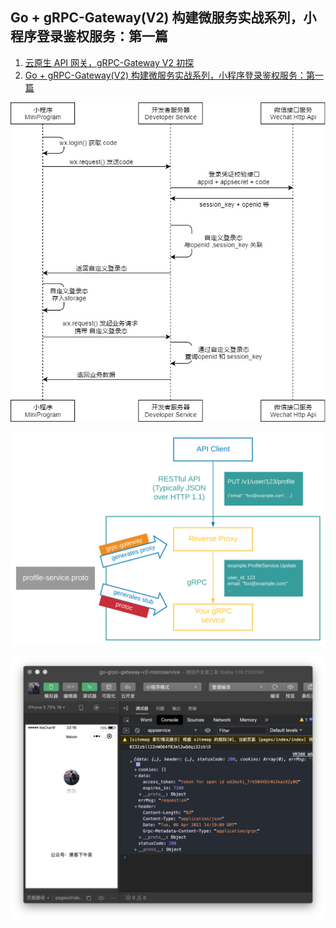## Go + gRPC-Gateway(V2) 构建微服务实战系列，小程序登录鉴权服务：第一篇

1. [云原生 API 网关，gRPC-Gateway V2 初探](https://mp.weixin.qq.com/s/9qDUDrYBgOWQ3s_jHxK4fQ)
2. [Go + gRPC-Gateway(V2) 构建微服务实战系列，小程序登录鉴权服务：第一篇]()

![](./api-login.2fcc9f35.jpg)

![](./architecture_introduction_diagram.svg)

![](./mingiprogram.png)
